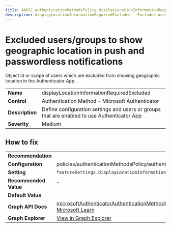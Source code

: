 ```yaml
---
title: AADSC.authenticationMethodsPolicy.displayLocationInformationRequiredExcluded
description: displayLocationInformationRequiredExcluded - Excluded users/groups to show geographic location in push and passwordless notifications
---
```


# Excluded users/groups to show geographic location in push and passwordless notifications

Object Id or scope of users which are excluded from showing geographic location in the Authenticator App.

| | |
|-|-|
| **Name** | displayLocationInformationRequiredExcluded |
| **Control** | Authentication Method - Microsoft Authenticator |
| **Description** | Define configuration settings and users or groups that are enabled to use Authenticator App |
| **Severity** | Medium |



## How to fix
| | |
|-|-|
| **Recommendation** |  |
| **Configuration** | policies/authenticationMethodsPolicy/authenticationMethodConfigurations('MicrosoftAuthenticator') |
| **Setting** | `featureSettings.displayLocationInformationRequiredState.excludeTarget.id` |
| **Recommended Value** | '' |
| **Default Value** |  |
| **Graph API Docs** | [microsoftAuthenticatorAuthenticationMethodConfiguration resource type - Microsoft Graph v1.0 - Microsoft Learn](https://learn.microsoft.com/en-us/graph/api/resources/microsoftauthenticatorauthenticationmethodconfiguration) |
| **Graph Explorer** | [View in Graph Explorer](https://developer.microsoft.com/en-us/graph/graph-explorer?request=policies/authenticationMethodsPolicy/authenticationMethodConfigurations('MicrosoftAuthenticator')&method=GET&version=beta&GraphUrl=https://graph.microsoft.com) |


